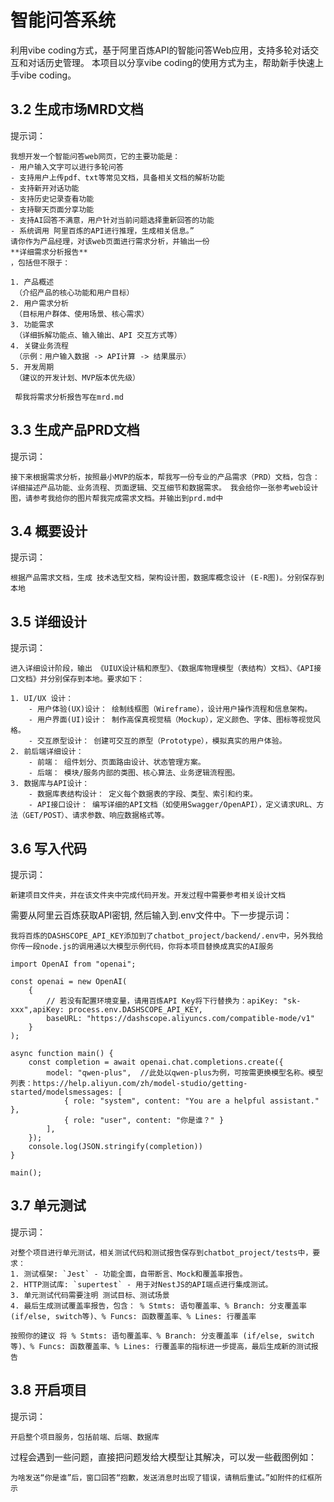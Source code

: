 # 智能问答系统

利用vibe coding方式，基于阿里百炼API的智能问答Web应用，支持多轮对话交互和对话历史管理。
本项目以分享vibe coding的使用方式为主，帮助新手快速上手vibe coding。

## 3.2 生成市场MRD文档
提示词：
```
我想开发一个智能问答web网页，它的主要功能是：
- 用户输入文字可以进行多轮问答
- 支持用户上传pdf、txt等常见文档，具备相关文档的解析功能
- 支持新开对话功能
- 支持历史记录查看功能
- 支持聊天页面分享功能
- 支持AI回答不满意，用户针对当前问题选择重新回答的功能
- 系统调用 阿里百炼的API进行推理，生成相关信息。”
请你作为产品经理，对该web页面进行需求分析，并输出一份
**详细需求分析报告**
，包括但不限于：

1. 产品概述
 （介绍产品的核心功能和用户目标）
2. 用户需求分析
 （目标用户群体、使用场景、核心需求）
3. 功能需求
 （详细拆解功能点、输入输出、API 交互方式等）
4. 关键业务流程
 （示例：用户输入数据 -> API计算 -> 结果展示）
5. 开发周期
 （建议的开发计划、MVP版本优先级）
 
 帮我将需求分析报告写在mrd.md
 ```

 ## 3.3 生成产品PRD文档
 提示词：
 ```
 接下来根据需求分析，按照最小MVP的版本，帮我写一份专业的产品需求（PRD）文档，包含：详细描述产品功能、业务流程、页面逻辑、交互细节和数据需求。 我会给你一张参考web设计图，请参考我给你的图片帮我完成需求文档。并输出到prd.md中
```

## 3.4 概要设计
提示词：
```
根据产品需求文档，生成 技术选型文档，架构设计图，数据库概念设计 (E-R图)。分别保存到本地
```

## 3.5 详细设计
提示词：
```
进入详细设计阶段，输出 《UIUX设计稿和原型》、《数据库物理模型（表结构）文档》、《API接口文档》并分别保存到本地。要求如下：

1. UI/UX 设计：
    - 用户体验(UX)设计： 绘制线框图（Wireframe），设计用户操作流程和信息架构。
    - 用户界面(UI)设计： 制作高保真视觉稿（Mockup），定义颜色、字体、图标等视觉风格。
    - 交互原型设计： 创建可交互的原型（Prototype），模拟真实的用户体验。
2. 前后端详细设计：
    - 前端： 组件划分、页面路由设计、状态管理方案。
    - 后端： 模块/服务内部的类图、核心算法、业务逻辑流程图。
3. 数据库与API设计：
    - 数据库表结构设计： 定义每个数据表的字段、类型、索引和约束。
    - API接口设计： 编写详细的API文档（如使用Swagger/OpenAPI），定义请求URL、方法（GET/POST）、请求参数、响应数据格式等。
```

## 3.6 写入代码
提示词：
```
新建项目文件夹，并在该文件夹中完成代码开发。开发过程中需要参考相关设计文档
```
需要从阿里云百炼获取API密钥, 然后输入到.env文件中。下一步提示词：

```
我将百炼的DASHSCOPE_API_KEY添加到了chatbot_project/backend/.env中，另外我给你传一段node.js的调用通以大模型示例代码，你将本项目替换成真实的AI服务

import OpenAI from "openai";

const openai = new OpenAI(
    {
        // 若没有配置环境变量，请用百炼API Key将下行替换为：apiKey: "sk-xxx",apiKey: process.env.DASHSCOPE_API_KEY,
        baseURL: "https://dashscope.aliyuncs.com/compatible-mode/v1"
    }
);

async function main() {
    const completion = await openai.chat.completions.create({
        model: "qwen-plus",  //此处以qwen-plus为例，可按需更换模型名称。模型列表：https://help.aliyun.com/zh/model-studio/getting-started/modelsmessages: [
            { role: "system", content: "You are a helpful assistant." },
            { role: "user", content: "你是谁？" }
        ],
    });
    console.log(JSON.stringify(completion))
}

main();
```

## 3.7 单元测试
提示词：
```
对整个项目进行单元测试，相关测试代码和测试报告保存到chatbot_project/tests中，要求：
1. 测试框架: `Jest` - 功能全面，自带断言、Mock和覆盖率报告。
2. HTTP测试库: `supertest` - 用于对NestJS的API端点进行集成测试。
3. 单元测试代码需要注明 测试目标、测试场景
4. 最后生成测试覆盖率报告，包含： % Stmts: 语句覆盖率、% Branch: 分支覆盖率 (if/else, switch等)、% Funcs: 函数覆盖率、% Lines: 行覆盖率
```
```
按照你的建议 将 % Stmts: 语句覆盖率、% Branch: 分支覆盖率 (if/else, switch等)、% Funcs: 函数覆盖率、% Lines: 行覆盖率的指标进一步提高，最后生成新的测试报告
```

## 3.8 开启项目
提示词：
```
开启整个项目服务，包括前端、后端、数据库
```
过程会遇到一些问题，直接把问题发给大模型让其解决，可以发一些截图例如：
```
为啥发送“你是谁”后，窗口回答“抱歉，发送消息时出现了错误，请稍后重试。”如附件的红框所示
```